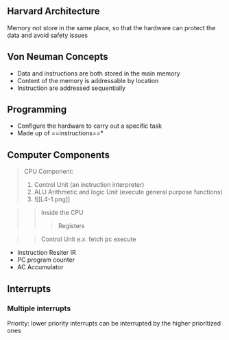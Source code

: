 ## Harvard Architecture 

Memory not store in the same place, so that the hardware can protect the data and avoid safety issues 

## Von Neuman Concepts 
* Data and instructions are both stored in the main memory
* Content of the memory is addressable by location 
* Instruction are addressed sequentially

## Programming
* Configure the hardware to carry out a specific task 
* Made up of ==instructions==*
## Computer Components

> CPU
> Component:
> 1. Control Unit (an instruction interpreter)
> 2. ALU Arithmetic and logic Unit (execute general purpose functions)
> 3. ![[L4-1.png]]

>>Inside the CPU
>>
>>
>>>Registers 

>> Control Unit 
>> e.x. fetch pc execute 


* Instruction Resiter IR 
* PC program counter 
* AC Accumulator 

## Interrupts

### Multiple interrupts

Priority: lower priority interrupts can be interrupted by the higher prioritized ones
